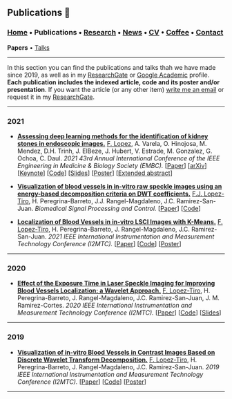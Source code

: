 
## Publications 📑
###  [Home](/index) • Publications  • [Research](/research) • [News](/news) • [CV](/brief_cv) • [Coffee](/coffee) • [Contact](/contact)
**Papers** • [Talks](/talks)

---

In this section you can find the publications and talks thah we have made since 2019, as well as in my [ResearchGate](https://www.researchgate.net/profile/Francisco-Lopez-Tiro) or [Google Academic](https://scholar.google.es/citations?user=IlG06bYAAAAJ&hl=es) profile. **Each publication includes the indexed article, code and its poster and/or presentation**. If you want the article (or any other item) [write me an email](mailto:francisco.lopez@ieee.org?subject=[GitHub]%20Hello,%20Francisco) or request it in my [ResearchGate](https://www.researchgate.net/profile/Francisco-Lopez-Tiro). 

---

### 2021

* [**Assessing  deep  learning methods  for  the  identification of kidney  stones in endoscopic images.**](https://arxiv.org/abs/2103.01146)
[F. Lopez](https://scholar.google.es/citations?user=IlG06bYAAAAJ&hl=es), A. Varela, O. Hinojosa, M. Mendez, D.H. Trinh, J. ElBeze, J. Hubert, V. Estrade, M. Gonzalez, G. Ochoa, C. Daul.
*2021 43rd Annual International Conference of the IEEE Engineering in Medicine & Biology Society (EMBC).*
[[Paper](https://ieeexplore.ieee.org/document/9630211)]
[[arXiv](https://arxiv.org/abs/2103.01146)]
[[Keynote](https://youtu.be/YMo-URAdvbM)]
[[Code](mailto:gilberto.ochoa@tec.com?subject=%20Code%20Arxiv,%20Assessing%20deep%20learning%20methods%20for%20the%20identification%20of%20kidney%20stones%20in%20endoscopic%20images)]
[[Slides](/files/embc2021_slides.pdf)]
[[Poster](https://research.latinxinai.org/papers/cvpr/2021/png/6_poster_06.png)]
[[Extended abstract](https://research.latinxinai.org/papers/cvpr/2021/pdf/6_CameraReady_06.pdf)]



* [**Visualization of blood vessels in in-vitro raw speckle images using an energy-based decomposition criteria on DWT coefficients.**](https://www.sciencedirect.com/science/article/pii/S1746809421004894?dgcid=coauthor) [F.J. Lopez-Tiro](https://scholar.google.es/citations?user=IlG06bYAAAAJ&hl=es), H. Peregrina-Barreto, J.J. Rangel-Magdaleno, J.C. Ramirez-San-Juan.  *Biomedical Signal Processing and Control.* 
[[Paper](https://www.sciencedirect.com/science/article/pii/S1746809421004894?dgcid=coauthor)] 
[[Code](https://github.com/friscolt/elsevier-wavelet)]

* [**Localization of Blood Vessels in in-vitro LSCI Images with K-Means.**](https://ieeexplore.ieee.org/document/9460100) [F. Lopez-Tiro](https://scholar.google.es/citations?user=IlG06bYAAAAJ&hl=es), H. Peregrina-Barreto, J. Rangel-Magdaleno, J.C. Ramirez-San-Juan. *2021 IEEE International Instrumentation and Measurement Technology Conference (I2MTC).*
[[Paper](https://ieeexplore.ieee.org/document/9460100)]
[[Code](https://github.com/friscolt/i2mtc-2021)]
[[Poster](https://www.researchgate.net/publication/350372727_Localization_of_Blood_Vessels_in_In-Vitro_LSCI_Images_with_K-Means)]

---

### 2020


* [**Effect of the Exposure Time in Laser Speckle Imaging for Improving Blood Vessels Localization: a Wavelet Approach.**](https://ieeexplore.ieee.org/document/9129242/)
[F. Lopez-Tiro](https://scholar.google.es/citations?user=IlG06bYAAAAJ&hl=es), H. Peregrina-Barreto, J. Rangel-Magdaleno, J.C. Ramirez-San-Juan, J. M. Ramirez-Cortes.
*2020 IEEE International Instrumentation and Measurement Technology Conference (I2MTC).*
[[Paper](https://ieeexplore.ieee.org/document/9129242/)]
[[Code](https://github.com/friscolt/i2mtc-2020)]
[[Slides](https://www.researchgate.net/publication/341626117_Effect_of_the_Exposure_Time_in_Laser_Speckle_Imaging_for_Improving_Blood_Vessels_Localization_a_Wavelet_Approach)]

---


### 2019


* [**Visualization of in-vitro Blood Vessels in Contrast Images Based on Discrete Wavelet Transform Decomposition.**](https://ieeexplore.ieee.org/document/8827144)
[F. Lopez-Tiro](https://scholar.google.es/citations?user=IlG06bYAAAAJ&hl=es), H. Peregrina-Barreto, J. Rangel-Magdaleno, J.C. Ramirez-San-Juan.
*2019 IEEE International Instrumentation and Measurement Technology Conference (I2MTC).*
[[Paper](https://ieeexplore.ieee.org/document/8827144)]
[[Code](https://github.com/friscolt/i2mtc-2019)]
[[Poster](https://www.researchgate.net/publication/333146308_Visualization_of_in-vitro_Blood_Vessels_in_Contrast_Images_Based_on_Discrete_Wavelet_Transform_Decomposition)]

---
